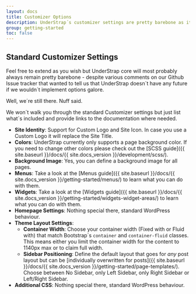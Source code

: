 ```yaml
---
layout: docs
title: Customizer Options
description: UnderStrap´s customizer settings are pretty barebone as it´s intended to be performant and a starter theme and not a bloated multi-purpose theme like you find them in several theme-stores.
group: getting-started
toc: false
---
```


## Standard Customizer Settings

Feel free to extend as you wish but UnderStrap core will most probably always remain pretty barebone - despite various comments on our Github Issue tracker that wanted to tell us that UnderStrap doesn´t have any future if we wouldn´t implement options galore.

Well, we´re still there. Nuff said.

We won´t walk you through the standard Customizer settings but just list what´s included and provide links to the documentation where needed.

- **Site Identity**: Support for Custom Logo and Site Icon. In case you use a Custom Logo it will replace the Site Title.
- **Colors**: UnderStrap currently only supports a page background color. If you need to change other colors please check out the [SCSS guide]({{ site.baseurl }}/docs/{{ site.docs_version }}/development/scss/).
- **Background Image**: Yes, you can define a background image for all pages.
- **Menus**: Take a look at the [Menus guide]({{ site.baseurl }}/docs/{{ site.docs_version }}/getting-started/menus/) to learn what you can do with them.
- **Widgets**: Take a look at the [Widgets guide]({{ site.baseurl }}/docs/{{ site.docs_version }}/getting-started/widgets-widget-areas/) to learn what you can do with them.
- **Homepage Settings**: Nothing special there, standard WordPress behaviour.
- **Theme Layout Settings**:
  - **Container Width**: Choose your container width (Fixed with or Fluid with) that match Bootstrap´s `container` and `container-fluid` classes. This means either you limit the container width for the content to 1140px max or to claim full width.
  - **Sidebar Positioning**: Define the default layout that goes for _any_ post layout but can be [individually overwritten for posts]({{ site.baseurl }}/docs/{{ site.docs_version }}/getting-started/page-templates/). Choose between No Sidebar, only Left Sidebar, only Right Sidebar or Left/Right Sidebar.
- **Additional CSS**: Nothing special there, standard WordPress behaviour.
